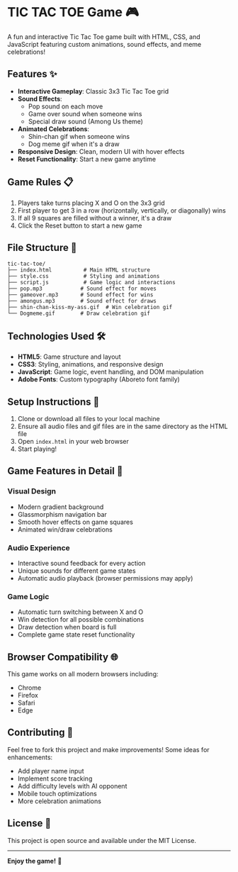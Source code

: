# TIC TAC TOE Game 🎮

A fun and interactive Tic Tac Toe game built with HTML, CSS, and JavaScript featuring custom animations, sound effects, and meme celebrations!

## Features ✨

- **Interactive Gameplay**: Classic 3x3 Tic Tac Toe grid
- **Sound Effects**: 
  - Pop sound on each move
  - Game over sound when someone wins
  - Special draw sound (Among Us theme)
- **Animated Celebrations**:
  - Shin-chan gif when someone wins
  - Dog meme gif when it's a draw
- **Responsive Design**: Clean, modern UI with hover effects
- **Reset Functionality**: Start a new game anytime

## Game Rules 📋

1. Players take turns placing X and O on the 3x3 grid
2. First player to get 3 in a row (horizontally, vertically, or diagonally) wins
3. If all 9 squares are filled without a winner, it's a draw
4. Click the Reset button to start a new game

## File Structure 📁

```
tic-tac-toe/
├── index.html          # Main HTML structure
├── style.css           # Styling and animations
├── script.js           # Game logic and interactions
├── pop.mp3            # Sound effect for moves
├── gameover.mp3       # Sound effect for wins
├── amongus.mp3        # Sound effect for draws
├── shin-chan-kiss-my-ass.gif  # Win celebration gif
└── Dogmeme.gif        # Draw celebration gif
```

## Technologies Used 🛠️

- **HTML5**: Game structure and layout
- **CSS3**: Styling, animations, and responsive design
- **JavaScript**: Game logic, event handling, and DOM manipulation
- **Adobe Fonts**: Custom typography (Aboreto font family)

## Setup Instructions 🚀

1. Clone or download all files to your local machine
2. Ensure all audio files and gif files are in the same directory as the HTML file
3. Open `index.html` in your web browser
4. Start playing!

## Game Features in Detail 🎯

### Visual Design
- Modern gradient background
- Glassmorphism navigation bar
- Smooth hover effects on game squares
- Animated win/draw celebrations

### Audio Experience
- Interactive sound feedback for every action
- Unique sounds for different game states
- Automatic audio playback (browser permissions may apply)

### Game Logic
- Automatic turn switching between X and O
- Win detection for all possible combinations
- Draw detection when board is full
- Complete game state reset functionality

## Browser Compatibility 🌐

This game works on all modern browsers including:
- Chrome
- Firefox
- Safari
- Edge

## Contributing 🤝

Feel free to fork this project and make improvements! Some ideas for enhancements:
- Add player name input
- Implement score tracking
- Add difficulty levels with AI opponent
- Mobile touch optimizations
- More celebration animations

## License 📄

This project is open source and available under the MIT License.

---

**Enjoy the game!** 🎉
